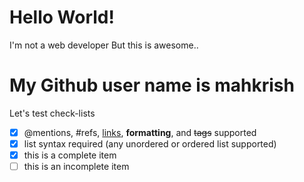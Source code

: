 # Hello World!
I'm not a web developer
But this is awesome..


# My Github user name is mahkrish
Let's test check-lists
- [x] @mentions, #refs, [links](), **formatting**, and <del>tags</del> supported
- [x] list syntax required (any unordered or ordered list supported)
- [x] this is a complete item
- [ ] this is an incomplete item
